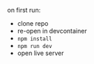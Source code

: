 on first run:
- clone repo
- re-open in devcontainer
- `npm install`
- `npm run dev`
- open live server